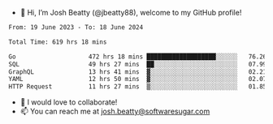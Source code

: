 - 👋 Hi, I’m Josh Beatty (@jbeatty88), welcome to my GitHub profile!

<!--START_SECTION:waka-->

```txt
From: 19 June 2023 - To: 18 June 2024

Total Time: 619 hrs 18 mins

Go                    472 hrs 18 mins ███████████████████░░░░░░   76.26 %
SQL                   49 hrs 27 mins  ██░░░░░░░░░░░░░░░░░░░░░░░   07.99 %
GraphQL               13 hrs 41 mins  ▓░░░░░░░░░░░░░░░░░░░░░░░░   02.21 %
YAML                  12 hrs 50 mins  ▓░░░░░░░░░░░░░░░░░░░░░░░░   02.07 %
HTTP Request          11 hrs 27 mins  ▒░░░░░░░░░░░░░░░░░░░░░░░░   01.85 %
```

<!--END_SECTION:waka-->

- 💞️ I would love to collaborate!
- 📫 You can reach me at josh.beatty@softwaresugar.com

<!---
jbeatty88/jbeatty88 is a ✨ special ✨ repository because its `README.md` (this file) appears on your GitHub profile.
You can click the Preview link to take a look at your changes.
--->
